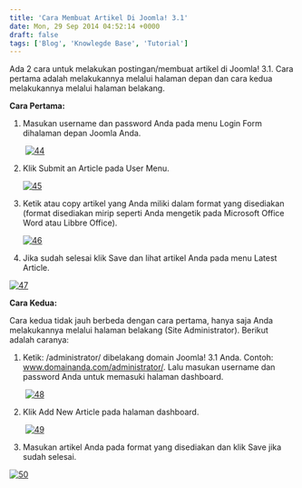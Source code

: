 ```yaml
---
title: 'Cara Membuat Artikel Di Joomla! 3.1'
date: Mon, 29 Sep 2014 04:52:14 +0000
draft: false
tags: ['Blog', 'Knowlegde Base', 'Tutorial']
---
```


Ada 2 cara untuk melakukan postingan/membuat artikel di Joomla! 3.1. Cara pertama adalah melakukannya melalui halaman depan dan cara kedua melakukannya melalui halaman belakang.

**Cara Pertama:**

1.  Masukan username dan password Anda pada menu Login Form dihalaman depan Joomla Anda.
    
     [![44](http://www.pryspry.com/assets/uploads/2014/09/44-300x162.jpg)](http://www.pryspry.com/wp/wp-content/uploads/2014/09/44.jpg)
    
2.  Klik Submit an Article pada User Menu.
    
    [![45](http://www.pryspry.com/assets/uploads/2014/09/45-300x131.jpg)](http://www.pryspry.com/wp/wp-content/uploads/2014/09/45.jpg)
    
3.  Ketik atau copy artikel yang Anda miliki dalam format yang disediakan (format disediakan mirip seperti Anda mengetik pada Microsoft Office Word atau Libbre Office).
    
    [![46](http://www.pryspry.com/assets/uploads/2014/09/46-300x168.jpg)](http://www.pryspry.com/wp/wp-content/uploads/2014/09/46.jpg)
    
4.  Jika sudah selesai klik Save dan lihat artikel Anda pada menu Latest Article.
    

[![47](http://www.pryspry.com/assets/uploads/2014/09/47-300x192.jpg)](http://www.pryspry.com/wp/wp-content/uploads/2014/09/47.jpg)

**Cara Kedua:**

Cara kedua tidak jauh berbeda dengan cara pertama, hanya saja Anda melakukannya melalui halaman belakang (Site Administrator). Berikut adalah caranya:

1.  Ketik: /administrator/ dibelakang domain Joomla! 3.1 Anda. Contoh: www.domainanda.com/administrator/. Lalu masukan username dan password Anda untuk memasuki halaman dashboard.
    
     [![48](http://www.pryspry.com/wp/wp-content/uploads/2014/09/48.jpg)](http://www.pryspry.com/wp/wp-content/uploads/2014/09/48.jpg)
    
2.  Klik Add New Article pada halaman dashboard.
    
     [![49](http://www.pryspry.com/assets/uploads/2014/09/49-300x80.jpg)](http://www.pryspry.com/wp/wp-content/uploads/2014/09/49.jpg)
    
3.  Masukan artikel Anda pada format yang disediakan dan klik Save jika sudah selesai.
    

[![50](http://www.pryspry.com/assets/uploads/2014/09/50-300x120.jpg)](http://www.pryspry.com/wp/wp-content/uploads/2014/09/50.jpg)